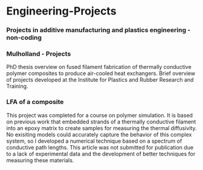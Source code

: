# Engineering-Projects
### Projects in additive manufacturing and plastics engineering - non-coding

### Mulholland - Projects
PhD thesis overview on fused filament fabrication of thermally conductive polymer composites to produce air-cooled heat exchangers. 
Brief overview of projects developed at the Institute for Plastics and Rubber Research and Training.

### LFA of a composite
This project was completed for a course on polymer simulation. It is based on previous work that embedded strands of a thermally conductive filament into an epoxy matrix to create samples for measuring the thermal diffusivity. No exisiting models could accurately capture the behavior of this complex system, so I developed a numerical technique based on a spectrum of conductive path lengths. This article was not submitted for publication due to a lack of experimental data and the development of better techniques for measuring these materials.
